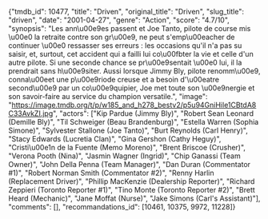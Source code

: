{"tmdb_id": 10477, "title": "Driven", "original_title": "Driven", "slug_title": "driven", "date": "2001-04-27", "genre": "Action", "score": "4.7/10", "synopsis": "Les ann\u00e9es passent et Joe Tanto, pilote de course mis \u00e0 la retraite contre son gr\u00e9, ne peut s'emp\u00eacher de continuer \u00e0 ressasser ses erreurs : les occasions qu'il n'a pas su saisir, et, surtout, cet accident qui a failli lui co\u00fbter la vie et celle d'un autre pilote. Si une seconde chance se pr\u00e9sentait \u00e0 lui, il la prendrait sans h\u00e9siter. Aussi lorsque Jimmy Bly, pilote renomm\u00e9, conna\u00eet une p\u00e9riode creuse et a besoin d'\u00eatre second\u00e9 par un co\u00e9quipier, Joe met toute son \u00e9nergie et son savoir-faire au service du champion versatile.", "image": "https://image.tmdb.org/t/p/w185_and_h278_bestv2/p5u94GniHile1CBtdA8C33AvkZI.jpg", "actors": ["Kip Pardue (Jimmy Bly)", "Robert Sean Leonard (Demille Bly)", "Til Schweiger (Beau Brandenburg)", "Estella Warren (Sophia Simone)", "Sylvester Stallone (Joe Tanto)", "Burt Reynolds (Carl Henry)", "Stacy Edwards (Lucretia Clan)", "Gina Gershon (Cathy Heguy)", "Cristi\u00e1n de la Fuente (Memo Moreno)", "Brent Briscoe (Crusher)", "Verona Pooth (Nina)", "Jasmin Wagner (Ingrid)", "Chip Ganassi (Team Owner)", "John Della Penna (Team Manager)", "Dan Duran (Commentator #1)", "Robert Norman Smith (Commentator #2)", "Renny Harlin (Replacement Driver)", "Phillip MacKenzie (Dealership Reporter)", "Richard Zeppieri (Toronto Reporter #1)", "Tino Monte (Toronto Reporter #2)", "Brett Heard (Mechanic)", "Jane Moffat (Nurse)", "Jake Simons (Carl's Assistant)"], "comments": [], "recommandations_id": [10461, 10375, 9972, 11228]}